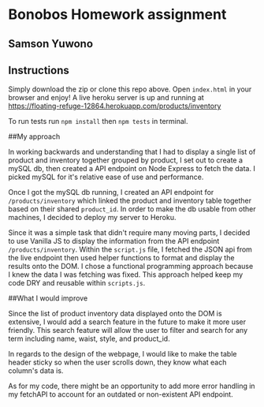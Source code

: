 # Bonobos Homework assignment

## Samson Yuwono

## Instructions

Simply download the zip or clone this repo above. Open `index.html` in your browser and enjoy! A live heroku server is up and running at https://floating-refuge-12864.herokuapp.com/products/inventory

To run tests run `npm install` then `npm tests` in terminal.

##My approach

In working backwards and understanding that I had to display a single list of product and inventory together grouped by product, I set out to create a mySQL db, then created a API endpoint on Node Express to fetch the data. I picked mySQL for it's relative ease of use and performance.

Once I got the mySQL db running, I created an API endpoint for `/products/inventory` which linked the product and inventory table together based on their shared `product_id`. In order to make the db usable from other machines, I decided to deploy my server to Heroku.

Since it was a simple task that didn't require many moving parts, I decided to use Vanilla JS to display the information from the API endpoint `/products/inventory`. Within the `script.js` file, I fetched the JSON api from the live endpoint then used helper functions to format and display the results onto the DOM. I chose a functional programming approach because I knew the data I was fetching was fixed. This approach helped keep my code DRY and reusable within `scripts.js`.

##What I would improve

Since the list of product inventory data displayed onto the DOM is extensive, I would add a search feature in the future to make it more user friendly. This search feature will allow the user to filter and search for any term including name, waist, style, and product_id.

In regards to the design of the webpage, I would like to make the table header sticky so when the user scrolls down, they know what each column's data is.

As for my code, there might be an opportunity to add more error handling in my fetchAPI to account for an outdated or non-existent API endpoint.
